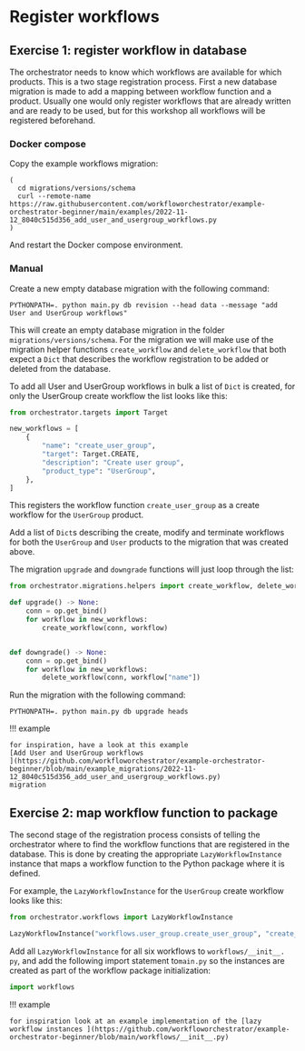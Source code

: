 # Register workflows

## Exercise 1: register workflow in database

The orchestrator needs to know which workflows are available for which
products.  This is a two stage registration process. First a new database
migration is made to add a mapping between workflow function and a product.
Usually one would only register workflows that are already written and are 
ready to be used, but for this workshop all workflows will be registered 
beforehand.

### Docker compose

Copy the example workflows migration:

```shell
(
  cd migrations/versions/schema
  curl --remote-name https://raw.githubusercontent.com/workfloworchestrator/example-orchestrator-beginner/main/examples/2022-11-12_8040c515d356_add_user_and_usergroup_workflows.py
)
```

And restart the Docker compose environment.

### Manual

Create a new empty database migration with the following command:

```shell
PYTHONPATH=. python main.py db revision --head data --message "add User and UserGroup workflows"
```

This will create an empty database migration in the folder
`migrations/versions/schema`. For the migration we will make use of the
migration helper functions `create_workflow` and `delete_workflow` that both
expect a `Dict` that describes the workflow registration to be added or deleted
from the database.

To add all User and UserGroup workflows in bulk a list of `Dict` is created,
for only the UserGroup create workflow the list looks like this:

```python
from orchestrator.targets import Target

new_workflows = [
    {
        "name": "create_user_group",
        "target": Target.CREATE,
        "description": "Create user group",
        "product_type": "UserGroup",
    },
]
```

This registers the workflow function `create_user_group` as a create workflow
for the `UserGroup` product.

Add a list of `Dict`s describing the create, modify and terminate workflows for 
both the `UserGroup` and `User` products to the migration that was created 
above.

The migration `upgrade` and `downgrade` functions will just loop through the
list:

```python
from orchestrator.migrations.helpers import create_workflow, delete_workflow

def upgrade() -> None:
    conn = op.get_bind()
    for workflow in new_workflows:
        create_workflow(conn, workflow)


def downgrade() -> None:
    conn = op.get_bind()
    for workflow in new_workflows:
        delete_workflow(conn, workflow["name"])
```

Run the migration with the following command:

```shell
PYTHONPATH=. python main.py db upgrade heads
```

!!! example

    for inspiration, have a look at this example 
    [Add User and UserGroup workflows
    ](https://github.com/workfloworchestrator/example-orchestrator-beginner/blob/main/example_migrations/2022-11-12_8040c515d356_add_user_and_usergroup_workflows.py)
    migration

## Exercise 2: map workflow function to package

The second stage of the registration process consists of telling the
orchestrator where to find the workflow functions that are registered in the
database. This is done by creating the appropriate `LazyWorkflowInstance`
instance that maps a workflow function to the Python package where it is
defined.

For example, the `LazyWorkflowInstance` for the `UserGroup` create workflow
looks like this:

```python
from orchestrator.workflows import LazyWorkflowInstance

LazyWorkflowInstance("workflows.user_group.create_user_group", "create_user_group")
```

Add all `LazyWorkflowInstance` for all six workflows to `workflows/__init__.
py`, and add the following import statement to`main.py` so the instances are
created as part of the workflow package initialization:

```python
import workflows
```

!!! example

    for inspiration look at an example implementation of the [lazy
    workflow instances ](https://github.com/workfloworchestrator/example-orchestrator-beginner/blob/main/workflows/__init__.py)
